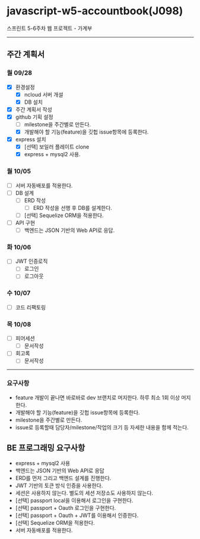 # javascript-w5-accountbook(J098)

스프린트 5-6주차 웹 프로젝트 - 가계부



---

## 주간 계획서

### 월 09/28

- [x] 환경설정
  - [x] ncloud 서버 개설
  - [x] DB 설치
- [x] 주간 계획서 작성
- [x] github 기획 설정
  - [ ] milestone을 주간별로 만든다.
  - [x] 개발해야 할 기능(feature)을 깃헙 issue항목에 등록한다.
- [x] express 설치
  - [x] [선택] 보일러 플레이트 clone
  - [x] express + mysql2 사용.

### 월 10/05

- [ ] 서버 자동배포를 적용한다.
- [ ] DB 설계
  - [ ] ERD 작성
    - [ ] ERD 작성을 선행 후 DB를 설계한다.
  - [ ] [선택] Sequelize ORM을 적용한다.
- [ ] API 구현
  - [ ] 백엔드는 JSON 기반의 Web API로 응답.

### 화 10/06

- [ ] JWT 인증로직
  - [ ] 로그인
  - [ ] 로그아웃

### 수 10/07

- [ ] 코드 리팩토링

### 목 10/08

- [ ] 피어세션
  - [ ] 문서작성
- [ ] 회고록
  - [ ] 문서작성

---

### 요구사항

- feature 개발이 끝나면 바로바로 dev 브랜치로 머지한다. 하루 최소 1회 이상 머지한다.
- 개발해야 할 기능(feature)을 깃헙 issue항목에 등록한다.
- milestone을 주간별로 만든다.
- issue로 등록할때 담당자/milestone/작업의 크기 등 자세한 내용을 함께 적는다.

## BE 프로그래밍 요구사항

- express + mysql2 사용
- 백엔드는 JSON 기반의 Web API로 응답
- ERD를 먼저 그리고 백엔드 설계를 진행한다.
- JWT 기반의 토큰 방식 인증을 사용한다.
- 세션은 사용하지 않는다. 별도의 세션 저장소도 사용하지 않는다.
- [선택] passport local을 이용해서 로그인을 구현한다.
- [선택] passport + Oauth 로그인을 구현한다.
- [선택] passport + Oauth + JWT를 이용해서 인증한다.
- [선택] Sequelize ORM을 적용한다.
- 서버 자동배포를 적용한다.